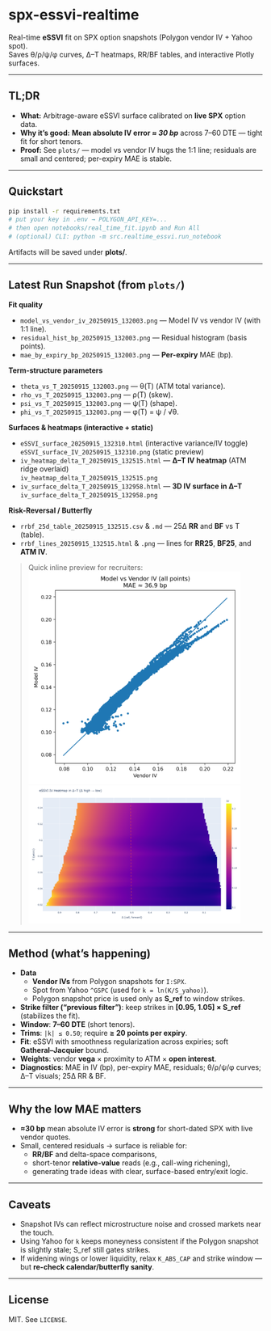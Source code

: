 # spx-essvi-realtime

Real-time **eSSVI** fit on SPX option snapshots (Polygon vendor IV + Yahoo spot).  
Saves θ/ρ/ψ/φ curves, Δ–T heatmaps, RR/BF tables, and interactive Plotly surfaces.

---

## TL;DR

- **What:** Arbitrage-aware eSSVI surface calibrated on **live SPX** option data.  
- **Why it’s good:** **Mean absolute IV error ≈ _30 bp_** across 7–60 DTE — tight fit for short tenors.  
- **Proof:** See `plots/` — model vs vendor IV hugs the 1:1 line; residuals are small and centered; per-expiry MAE is stable.

---

## Quickstart

```bash
pip install -r requirements.txt
# put your key in .env → POLYGON_API_KEY=...
# then open notebooks/real_time_fit.ipynb and Run All
# (optional) CLI: python -m src.realtime_essvi.run_notebook
```

Artifacts will be saved under **plots/**.

---

## Latest Run Snapshot (from `plots/`)

**Fit quality**
- `model_vs_vendor_iv_20250915_132003.png` — Model IV vs vendor IV (with 1:1 line).  
- `residual_hist_bp_20250915_132003.png` — Residual histogram (basis points).  
- `mae_by_expiry_bp_20250915_132003.png` — **Per-expiry** MAE (bp).

**Term-structure parameters**
- `theta_vs_T_20250915_132003.png` — θ(T) (ATM total variance).  
- `rho_vs_T_20250915_132003.png` — ρ(T) (skew).  
- `psi_vs_T_20250915_132003.png` — ψ(T) (shape).  
- `phi_vs_T_20250915_132003.png` — φ(T) = ψ / √θ.

**Surfaces & heatmaps (interactive + static)**
- `eSSVI_surface_20250915_132310.html` (interactive variance/IV toggle)  
  `eSSVI_surface_IV_20250915_132310.png` (static preview)  
- `iv_heatmap_delta_T_20250915_132515.html` — **Δ–T IV heatmap** (ATM ridge overlaid)  
  `iv_heatmap_delta_T_20250915_132515.png`  
- `iv_surface_delta_T_20250915_132958.html` — **3D IV surface in Δ–T**  
  `iv_surface_delta_T_20250915_132958.png`

**Risk-Reversal / Butterfly**
- `rrbf_25d_table_20250915_132515.csv` & `.md` — 25Δ **RR** and **BF** vs T (table).  
- `rrbf_lines_20250915_132515.html` & `.png` — lines for **RR25**, **BF25**, and **ATM IV**.

> Quick inline preview for recruiters:  
> <img src="plots/model_vs_vendor_iv_20250915_132003.png" width="420"> <img src="plots/iv_heatmap_delta_T_20250915_132515.png" width="420">

---

## Method (what’s happening)

- **Data**
  - **Vendor IVs** from Polygon snapshots for `I:SPX`.  
  - Spot from Yahoo `^GSPC` (used for `k = ln(K/S_yahoo)`).  
  - Polygon snapshot price is used only as **S_ref** to window strikes.
- **Strike filter (“previous filter”)**: keep strikes in **[0.95, 1.05] × S_ref** (stabilizes the fit).  
- **Window**: **7–60 DTE** (short tenors).  
- **Trims**: `|k| ≤ 0.50`; require **≥ 20 points per expiry**.  
- **Fit**: eSSVI with smoothness regularization across expiries; soft **Gatheral–Jacquier** bound.  
- **Weights**: vendor **vega** × proximity to ATM × **open interest**.  
- **Diagnostics**: MAE in IV (bp), per-expiry MAE, residuals; θ/ρ/ψ/φ curves; Δ–T visuals; 25Δ RR & BF.

---

## Why the low MAE matters

- **≈30 bp** mean absolute IV error is **strong** for short-dated SPX with live vendor quotes.  
- Small, centered residuals → surface is reliable for:  
  - **RR/BF** and delta-space comparisons,  
  - short-tenor **relative-value** reads (e.g., call-wing richening),  
  - generating trade ideas with clear, surface-based entry/exit logic.

---

## Caveats

- Snapshot IVs can reflect microstructure noise and crossed markets near the touch.  
- Using Yahoo for `k` keeps moneyness consistent if the Polygon snapshot is slightly stale; S_ref still gates strikes.  
- If widening wings or lower liquidity, relax `K_ABS_CAP` and strike window — but **re-check calendar/butterfly sanity**.

---

## License

MIT. See `LICENSE`.
